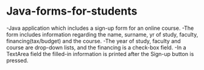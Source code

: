 # Java-forms-for-students
-Java application which includes a sign-up form for an online course. 
-The form includes information regarding the name, surname, yr of study, faculty, financing(tax/budget) and the course.
-The year of study, faculty and course are drop-down lists, and the financing is a check-box field. 
-In a TextArea field the filled-in information is printed after the Sign-up button is pressed.
